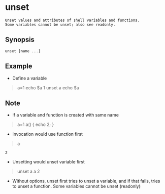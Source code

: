 # unset

    Unset values and attributes of shell variables and functions.
    Some variables cannot be unset; also see readonly.

## Synopsis

`unset [name ...]`

## Example

* Define a variable

> a=1
> echo $a
    1
> unset a
> echo $a

## Note

* If a variable and function is created with same name

> a=1
> a() { echo 2; }

* Invocation would use function first

> a

    2

* Unsetting would unset variable first

> unset a
> a
2

* Without options, unset first tries to unset a variable, and if that fails, tries to unset a function. Some variables cannot be unset (readonly)
